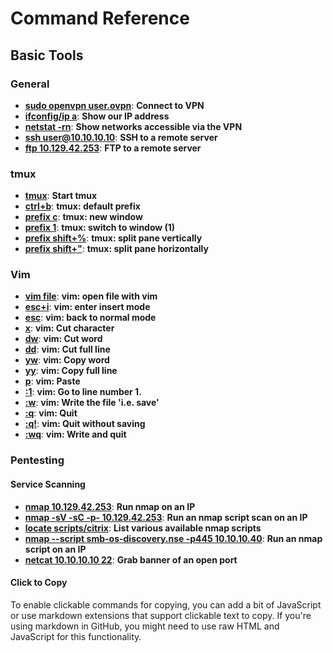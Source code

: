 # Command Reference

## Basic Tools

### General

- [**sudo openvpn user.ovpn**](#): **Connect to VPN**
- [**ifconfig/ip a**](#): **Show our IP address**
- [**netstat -rn**](#): **Show networks accessible via the VPN**
- [**ssh user@10.10.10.10**](#): **SSH to a remote server**
- [**ftp 10.129.42.253**](#): **FTP to a remote server**

### tmux

- [**tmux**](#): **Start tmux**
- [**ctrl+b**](#): **tmux: default prefix**
- [**prefix c**](#): **tmux: new window**
- [**prefix 1**](#): **tmux: switch to window (1)**
- [**prefix shift+%**](#): **tmux: split pane vertically**
- [**prefix shift+"**](#): **tmux: split pane horizontally**

### Vim

- [**vim file**](#): **vim: open file with vim**
- [**esc+i**](#): **vim: enter insert mode**
- [**esc**](#): **vim: back to normal mode**
- [**x**](#): **vim: Cut character**
- [**dw**](#): **vim: Cut word**
- [**dd**](#): **vim: Cut full line**
- [**yw**](#): **vim: Copy word**
- [**yy**](#): **vim: Copy full line**
- [**p**](#): **vim: Paste**
- [**:1**](#): **vim: Go to line number 1.**
- [**:w**](#): **vim: Write the file 'i.e. save'**
- [**:q**](#): **vim: Quit**
- [**:q!**](#): **vim: Quit without saving**
- [**:wq**](#): **vim: Write and quit**

### Pentesting

#### Service Scanning

- [**nmap 10.129.42.253**](#): **Run nmap on an IP**
- [**nmap -sV -sC -p- 10.129.42.253**](#): **Run an nmap script scan on an IP**
- [**locate scripts/citrix**](#): **List various available nmap scripts**
- [**nmap --script smb-os-discovery.nse -p445 10.10.10.40**](#): **Run an nmap script on an IP**
- [**netcat 10.10.10.10 22**](#): **Grab banner of an open port**

#### Click to Copy

To enable clickable commands for copying, you can add a bit of JavaScript or use markdown extensions that support clickable text to copy. If you're using markdown in GitHub, you might need to use raw HTML and JavaScript for this functionality.
